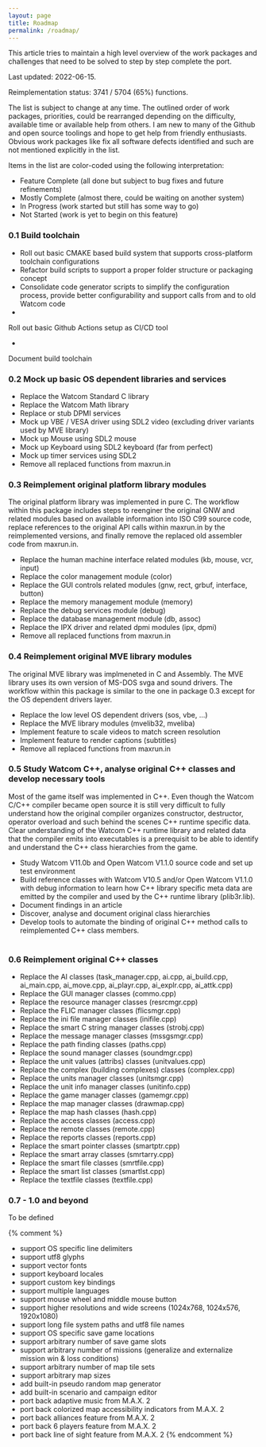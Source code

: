 ```yaml
---
layout: page
title: Roadmap
permalink: /roadmap/
---
```


This article tries to maintain a high level overview of the work packages and challenges that need to be solved to step by step complete the port.

Last updated: 2022-06-15.

Reimplementation status: 3741 / 5704 (65%) functions.

The list is subject to change at any time. The outlined order of work packages, priorities, could be rearranged depending on the difficulty, available time or available help from others. I am new to many of the Github and open source toolings and hope to get help from friendly enthusiasts. Obvious work packages like fix all software defects identified and such are not mentioned explicitly in the list.

Items in the list are color-coded using the following interpretation:
- <span class="legend-done">Feature Complete</span> (all done but subject to bug fixes and future refinements)
- <span class="legend-close">Mostly Complete</span> (almost there, could be waiting on another system)
- <span class="legend-inwork">In Progress</span> (work started but still has some way to go)
- Not Started (work is yet to begin on this feature)


### 0.1 Build toolchain
- <span class="legend-done">
  Roll out basic CMAKE based build system that supports cross-platform toolchain configurations
  </span>
- <span class="legend-done">
  Refactor build scripts to support a proper folder structure or packaging concept
  </span>
- <span class="legend-done">
  Consolidate code generator scripts to simplify the configuration process, provide better configurability and support calls from and to old Watcom code
  </span>
-  <span class="legend-done">
  Roll out basic Github Actions setup as CI/CD tool
  </span>
-  <span class="legend-inwork">
  Document build toolchain
  </span>

### 0.2 Mock up basic OS dependent libraries and services
- <span class="legend-done">
  Replace the Watcom Standard C library
  </span>
- <span class="legend-done">
  Replace the Watcom Math library
  </span>
- <span class="legend-done">
  Replace or stub DPMI services
  </span>
- <span class="legend-done">
  Mock up VBE / VESA driver using SDL2 video
  (excluding driver variants used by MVE library)
  </span>
- <span class="legend-done">
  Mock up Mouse using SDL2 mouse
  </span>
- <span class="legend-done">
  Mock up Keyboard using SDL2 keyboard (far from perfect)
  </span>
- <span class="legend-done">
  Mock up timer services using SDL2
  </span>
- <span class="legend-done">
  Remove all replaced functions from maxrun.in
  </span>

### 0.3 Reimplement original platform library modules
The original platform library was implemented in pure C. The workflow within this package includes steps to
 reenginer the original GNW and related modules based on available information into ISO C99 source code,
 replace references to the original API calls within maxrun.in by the reimplemented versions,
 and finally remove the replaced old assembler code from maxrun.in.

- <span class="legend-done">
  Replace the human machine interface related modules (kb, mouse, vcr, input)
  </span>
- <span class="legend-done">
  Replace the color management module (color)
  </span>
- <span class="legend-done">
  Replace the GUI controls related modules (gnw, rect, grbuf, interface, button)
  </span>
- <span class="legend-done">
  Replace the memory management module (memory)
  </span>
- <span class="legend-done">
  Replace the debug services module (debug)
  </span>
- <span class="legend-done">
  Replace the database management module (db, assoc)
  </span>
- <span class="legend-inwork">
  Replace the IPX driver and related dpmi modules (ipx, dpmi)
  </span>
- <span class="legend-close">
  Remove all replaced functions from maxrun.in
  </span>

### 0.4 Reimplement original MVE library modules
The original MVE library was implmeneted in C and Assembly. The MVE library uses its own version of MS-DOS svga and sound drivers.
The workflow within this package is similar to the one in package 0.3 except for the OS dependent drivers layer.

- <span class="legend-inwork">
  Replace the low level OS dependent drivers (sos, vbe, ...)
  </span>
- <span class="legend-inwork">
  Replace the MVE library modules (mvelib32, mveliba)
  </span>
- Implement feature to scale videos to match screen resolution
- Implement feature to render captions (subtitles)
- <span class="legend-none">
  Remove all replaced functions from maxrun.in
  </span>

### 0.5 Study Watcom C++, analyse original C++ classes and develop necessary tools
Most of the game itself was implemented in C++. Even though the Watcom C/C++ compiler became open source it is still very difficult to fully understand how the original compiler organizes constructor, destructor, operator overload and such behind the scenes C++ runtime specific data. Clear understanding of the Watcom C++ runtime library and related data that the compiler emits into executables is a prerequisit to be able to identify and understand the C++ class hierarchies from the game.

- <span class="legend-close">
  Study Watcom V11.0b and Open Watcom V1.1.0 source code and set up test environment
  </span>
- <span class="legend-inwork">
  Build reference classes with Watcom V10.5 and/or Open Watcom V1.1.0 with debug information to learn how C++ library specific meta data are emitted by the compiler and used by the C++ runtime library (plib3r.lib).
  </span>
- <span class="legend-inwork">
  Document findings in an article
  </span>
- Discover, analyse and document original class hierarchies
- Develop tools to automate the binding of original C++ method calls to reimplemented C++ class members.
<br><br>

### 0.6 Reimplement original C++ classes
- Replace the AI classes (task_manager.cpp, ai.cpp, ai_build.cpp, ai_main.cpp, ai_move.cpp, ai_playr.cpp, ai_explr.cpp, ai_attk.cpp)
- <span class="legend-inwork">
  Replace the GUI manager classes (commo.cpp)
  </span>
- <span class="legend-done">
  Replace the resource manager classes (resrcmgr.cpp)
  </span>
- <span class="legend-done">
  Replace the FLIC manager classes (flicsmgr.cpp)
  </span>
- <span class="legend-done">
  Replace the ini file manager classes (inifile.cpp)
  </span>
- <span class="legend-done">
  Replace the smart C string manager classes (strobj.cpp)
  </span>
- <span class="legend-done">
  Replace the message manager classes (mssgsmgr.cpp)
  </span>
- <span class="legend-inwork">
  Replace the path finding classes (paths.cpp)
  </span>
- <span class="legend-close">
  Replace the sound manager classes (soundmgr.cpp)
  </span>
- <span class="legend-done">
  Replace the unit values (attribs) classes (unitvalues.cpp)
  </span>
- <span class="legend-inwork">
  Replace the complex (building complexes) classes (complex.cpp)
  </span>
- <span class="legend-inwork">
  Replace the units manager classes (unitsmgr.cpp)
  </span>
- <span class="legend-inwork">
  Replace the unit info manager classes (unitinfo.cpp)
  </span>
- <span class="legend-done">
  Replace the game manager classes (gamemgr.cpp)
  </span>
- <span class="legend-done">
  Replace the map manager classes (drawmap.cpp)
  </span>
- <span class="legend-done">
  Replace the map hash classes (hash.cpp)
  </span>
- <span class="legend-inwork">
  Replace the access classes (access.cpp)
  </span>
- <span class="legend-inwork">
  Replace the remote classes (remote.cpp)
  </span>
- Replace the reports classes (reports.cpp)
- <span class="legend-done">
  Replace the smart pointer classes (smartptr.cpp)
  </span>
- <span class="legend-done">
  Replace the smart array classes (smrtarry.cpp)
  </span>
- <span class="legend-done">
  Replace the smart file classes (smrtfile.cpp)
  </span>
- <span class="legend-done">
  Replace the smart list classes (smartlst.cpp)
  </span>
- <span class="legend-done">
  Replace the textfile classes (textfile.cpp)
  </span>

### 0.7 - 1.0 and beyond
To be defined

{% comment %}
- support OS specific line delimiters
- support utf8 glyphs
- support vector fonts
- support keyboard locales
- support custom key bindings
- support multiple languages
- support mouse wheel and middle mouse button
- support higher resolutions and wide screens (1024x768, 1024x576, 1920x1080)
- support long file system paths and utf8 file names
- support OS specific save game locations
- support arbitrary number of save game slots
- support arbitrary number of missions (generalize and externalize mission win & loss conditions)
- support arbitrary number of map tile sets
- support arbitrary map sizes
- add built-in pseudo random map generator
- add built-in scenario and campaign editor
- port back adaptive music from M.A.X. 2
- port back colorized map accessibility indicators from M.A.X. 2
- port back alliances feature from M.A.X. 2
- port back 6 players feature from M.A.X. 2
- port back line of sight feature from M.A.X. 2
{% endcomment %}
